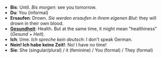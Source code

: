 - **Bis**: Until. *Bis morgen*: see you tomorrow.
- **Du**: You (informal)
- **Ersaufen**: Drown. *Sie werden ersaufen in ihrem eigenen Blut*: they will drown in their own blood.
- [**Gesundheit**](https://en.wikipedia.org/wiki/Gesundheit): Health. But at the same time, it might mean
 "healthiness" (*Gesund* + *Heit*).
- **Ich**: I/me. *Ich spreche kein deutsch*: I don't speak German.
- **Nein! Ich habe keine Zeit!**: No! I have no time!
- **Sie**: She (singular/plural) / it (feminine) / You (formal) / They (formal)